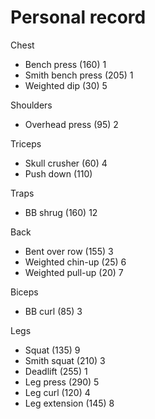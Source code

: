 # Personal record

Chest
- Bench press (160) 1
- Smith bench press (205) 1
- Weighted dip (30) 5

Shoulders
- Overhead press (95) 2

Triceps
- Skull crusher (60) 4
- Push down (110)

Traps
- BB shrug (160) 12

Back
- Bent over row (155) 3
- Weighted chin-up (25) 6
- Weighted pull-up (20) 7

Biceps
- BB curl (85) 3

Legs
- Squat (135) 9
- Smith squat (210) 3
- Deadlift (255) 1
- Leg press (290) 5
- Leg curl (120) 4
- Leg extension (145) 8